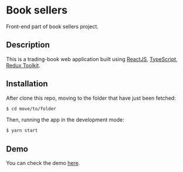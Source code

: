 # Book sellers

Front-end part of book sellers project.

## Description

This is a trading-book web application built using [ReactJS](https://reactjs.org/), [TypeScript](https://www.typescriptlang.org/), [Redux Toolkit](https://redux-toolkit.js.org/).

## Installation

After clone this repo, moving to the folder that have just been fetched:

```bash
$ cd move/to/folder
```

Then, running the app in the development mode:

```bash
$ yarn start
```

## Demo

You can check the demo [here]().
